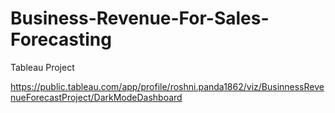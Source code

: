 # Business-Revenue-For-Sales-Forecasting
Tableau Project

https://public.tableau.com/app/profile/roshni.panda1862/viz/BusinnessRevenueForecastProject/DarkModeDashboard 
